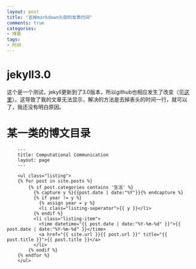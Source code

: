 ```yaml
---
layout: post
title: "去掉markdown头部的发表时间"
comments: true
categories: 
- 博客
tags:
- 时间
---
```


# jekyll3.0
这个是一个测试，jekyll更新到了3.0版本，所以github也相应发生了改变（见[这里](https://github.com/blog/2100-github-pages-now-faster-and-simpler-with-jekyll-3-0)）。这导致了我的文章无法显示，解决的方法是去掉表头的时间一行，就可以了，我还没有明白原因。

# 某一类的博文目录

		---
		title: Computational Communication
		layout: page
		---

		<ul class="listing">
		{% for post in site.posts %}
			{% if post.categories contains '生活' %}
			  {% capture y %}{{post.date | date:"%Y"}}{% endcapture %}
			  {% if year != y %}
			    {% assign year = y %}
			    <li class="listing-seperator">{{ y }}</li>
			  {% endif %}
			  <li class="listing-item">
			    <time datetime="{{ post.date | date:"%Y-%m-%d" }}">{{ post.date | date:"%Y-%m-%d" }}</time>
			    <a href="{{ site.url }}{{ post.url }}" title="{{ post.title }}">{{ post.title }}</a>
			  </li>
			{% endif %}
		{% endfor %}
		</ul>
